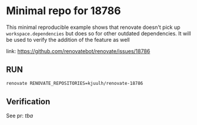 # Minimal repo for 18786

This minimal reproducible example shows that renovate doesn't pick up `workspace.dependencies` but does so for other outdated dependencies. It will be used to verify the addition of the feature as well

link: https://github.com/renovatebot/renovate/issues/18786

## RUN

```bash
renovate RENOVATE_REPOSITORIES=kjuulh/renovate-18786
```

## Verification

See pr: *tba*